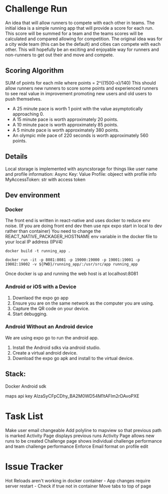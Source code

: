 # Challenge Run
An idea that will allow runners to compete with each other in teams. The initial idea is a simple running app that will provide a score for each run. This score will be summed for a team and the teams scores will be calculated and compared allowing for competition. The original idea was for a city wide team (this can be the default) and cities can compete with each other. This will hopefully be an exciting and enjoyable way for runners and non-runners to get out their and move and compete. 

## Scoring Algorithm
SUM of points for each mile where points = 2^((1500-x)/140)
This should allow runners new runners to score some points and experienced runners to see real value in improvement promoting new users and old users to push themselves.
* A 25 minute pace is worth 1 point with the value asymptotically approaching 0.
* A 15 minute pace is worth approximately 20 points.
* A 10 minute pace is worth approximately 85 points.
* A 5 minute pace is worth approximately 380 points.
* An olympic mile pace of 220 seconds is worth approximately 560 points.


## Details
Local storage is implemented with asyncstorage for things like user name and profile information:
Async Key: Value
Profile: objeect with profile info
MyAccessToken: str with access token


## Dev environment
### Docker
The front end is written in react-native and uses docker to reduce env noise. (If you are doing front end dev then use npx expo start in local to dev rather than container)
You need to change the REACT_NATIVE_PACKAGER_HOSTNAME env variable in the docker file to your local IP address (IPV4)
```
docker build -t running_app .
```
```
docker run -it -p 8081:8081 -p 19000:19000 -p 19001:19001 -p 19002:19002 -v ${PWD}/running_app/:/usr/src/app running_app
```

Once docker is up and running the web host is at localhost:8081

### Android or iOS with a Device
1. Downlaod the expo go app
2. Ensure you are on the same network as the computer you are using.
3. Capture the QR code on your device.
4. Start debugging.
### Android Without an Android device
We are using expo go to run the android app. 
1. Install the Android sdks via android studio.
2. Create a virtual android device. 
3. Download the expo go apk and install to the virtual device.

## Stack:
Docker
Android sdk


maps api key AIzaSyCFpCDhy_BA2M0WD54M1tAFlm2rDAvoPXE


# Task List
Make user email changeable
Add polyline to mapview so that previous path is marked
Activity Page displays previous runs
Activity Page allows new runs to be created
Challenge page shows individual challenge performance and team challenge performance
Enforce Email format on profile edit
# Issue Tracker
Hot Reloads aren't working in docker container - App changes require server restart - Check if true not in container
Move tabs to top of page